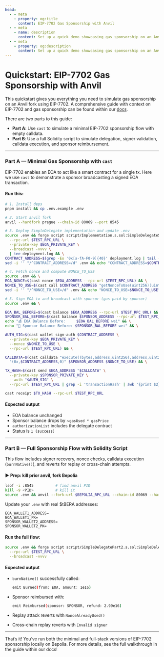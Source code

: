 ```yaml
---
head:
  - - meta
    - property: og:title
      content: EIP-7702 Gas Sponsorship with Anvil
  - - meta
    - name: description
      content: Set up a quick demo showcasing gas sponsorship on an Anvil fork unlocked by EIP-7702
  - - meta
    - property: og:description
      content: Set up a quick demo showcasing gas sponsorship on an Anvil fork unlocked by EIP-7702
---
```


# Quickstart: EIP-7702 Gas Sponsorship with Anvil

This quickstart gives you everything you need to simulate gas sponsorship on an Anvil fork using EIP-7702. A comprehensive guide with context on EIP-7702 and gas sponsorship can be found within our [docs](https://docs.berachain.com/developers/). 

There are two parts to this guide:

- **Part A**: Use `cast` to simulate a minimal EIP-7702 sponsorship flow with empty calldata.
- **Part B**: Use a full Solidity script to simulate delegation, signer validation, calldata execution, and sponsor reimbursement.

---

### Part A — Minimal Gas Sponsorship with `cast`

EIP-7702 enables an EOA to act like a smart contract for a single tx. Here we use `cast` to demonstrate a sponsor broadcasting a signed EOA transaction.

#### Run this:

```bash
# 1. Install deps
pnpm install && cp .env.example .env

# 2. Start anvil fork
anvil --hardfork prague --chain-id 80069 --port 8545
```

```bash
# 3. Deploy SimpleDelegate implementation and update .env
source .env && forge script script/Implementation.s.sol:SimpleDelegateScript \
  --rpc-url $TEST_RPC_URL \
  --private-key $EOA_PRIVATE_KEY \
  --broadcast -vvvv \
  | tee deployment.log && \
CONTRACT_ADDRESS=$(grep -Eo '0x[a-fA-F0-9]{40}' deployment.log | tail -n1) && \
sed -i '' "/^CONTRACT_ADDRESS=/d" .env && echo "CONTRACT_ADDRESS=$CONTRACT_ADDRESS" >> .env
```

```bash
# 4. Fetch nonce and compute NONCE_TO_USE
source .env && \
EOA_NONCE=$(cast nonce $EOA_ADDRESS --rpc-url $TEST_RPC_URL) && \
NONCE_TO_USE=$(cast call $CONTRACT_ADDRESS "getNonceToUse(uint256)(uint256)" $EOA_NONCE --rpc-url $TEST_RPC_URL) && \
sed -i '' "/^NONCE_TO_USE=/d" .env && echo "NONCE_TO_USE=$NONCE_TO_USE" >> .env
```

```bash
# 5. Sign EOA tx and broadcast with sponsor (gas paid by sponsor)
source .env && \

EOA_BAL_BEFORE=$(cast balance $EOA_ADDRESS --rpc-url $TEST_RPC_URL) && \
SPONSOR_BAL_BEFORE=$(cast balance $SPONSOR_ADDRESS --rpc-url $TEST_RPC_URL) && \
echo "💰 EOA Balance Before:     $EOA_BAL_BEFORE wei" && \
echo "💸 Sponsor Balance Before: $SPONSOR_BAL_BEFORE wei" && \

AUTH_SIG=$(cast wallet sign-auth $CONTRACT_ADDRESS \
  --private-key $EOA_PRIVATE_KEY \
  --nonce $NONCE_TO_USE \
  --rpc-url $TEST_RPC_URL) && \

CALLDATA=$(cast calldata "execute((bytes,address,uint256),address,uint256)" \
  "(0x,$CONTRACT_ADDRESS,0)" $SPONSOR_ADDRESS $NONCE_TO_USE) && \

TX_HASH=$(cast send $EOA_ADDRESS "$CALLDATA" \
  --private-key $SPONSOR_PRIVATE_KEY \
  --auth "$AUTH_SIG" \
  --rpc-url $TEST_RPC_URL | grep -i 'transactionHash' | awk '{print $2}') && \

cast receipt $TX_HASH --rpc-url $TEST_RPC_URL
```

#### Expected output

- EOA balance unchanged
- Sponsor balance drops by \~`gasUsed * gasPrice`
- `authorizationList` includes the delegate contract
- Status is `1 (success)`

---

### Part B — Full Sponsorship Flow with Solidity Script

This flow includes signer recovery, nonce checks, calldata execution (`burnNative()`), and reverts for replay or cross-chain attempts.

#### ▶️ Prep: kill prior anvil, fork Bepolia

```bash
lsof -i :8545          # find anvil PID
kill -9 <PID>          # kill it
source .env && anvil --fork-url $BEPOLIA_RPC_URL --chain-id 80069 --hardfork prague --port 8545
```

Update your `.env` with real \$tBERA addresses:

```env
EOA_WALLET1_ADDRESS=
EOA_WALLET1_PK=
SPONSOR_WALLET2_ADDRESS=
SPONSOR_WALLET2_PK=
```

#### Run the full flow:

```bash
source .env && forge script script/SimpleDelegatePart2.s.sol:SimpleDelegate2Script \
  --rpc-url $TEST_RPC_URL \
  --broadcast -vvvv
```

#### Expected output

- `burnNative()` successfully called:

  ```bash
  emit Burned(from: EOA, amount: 1e16)
  ```
- Sponsor reimbursed with:

  ```bash
  emit Reimbursed(sponsor: SPONSOR, refund: 2.99e16)
  ```
- Replay attack reverts with `NonceAlreadyUsed()`
- Cross-chain replay reverts with `Invalid signer`

---

That’s it! You’ve run both the minimal and full-stack versions of EIP-7702 sponsorship locally on Bepolia. For more details, see the full walkthrough in the guide within our docs!
